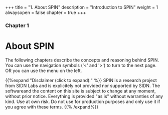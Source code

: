 +++
title = "1. About SPIN"
description = "Introduction to SPIN"
weight = 1
alwaysopen = false
chapter = true
+++

### Chapter 1

# About SPIN
The following chapters describe the concepts and reasoning behind SPIN. You can use the navigation symbols ('<' and '>') to turn to the next page. OR you can use the menu on the left.

{{%expand "Disclaimer (click to expand):" %}}
SPIN is a research project from SIDN Labs and is explicitely not provided nor supported by SIDN. The softwareand the content on this site is subject to change at any moment, without prior notice. Everything is provided "as is" without warranties of any kind. Use at own risk. Do not use for production purposes and only use it if you agree with these terms.
{{% /expand%}}

